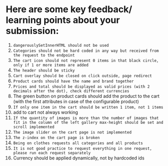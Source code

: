 # Here are some key feedback/ learning points about your submission:

1. ``` dangerouslySetInnerHTML should not be used ```
2. ``` Categories should not be hard coded in any way but received from the request to the endpoint ```
3. ``` The cart icon should not represent 0 items in that black circle, only if 1 or more items are added ```
4. ``` The header should be sticky ```
5. ``` Cart overlay should be closed on click outside, page redirect ```
6. ``` Product cards should have the name and brand together ```
7. ``` Prices and total should be displayed as valid prices (with 2 decimals after the dot), check different currencies ```
8. The green button on product cards should add the product to the cart (with the first attributes in case of the configurable product)
9. ``` If only one item in the cart should be written 1 item, not 1 items ```
10. add to cart not always working
11. ``` If the quantity of images is more than the number of images that fit in the column of the left gallery max-height should be set and scroll implemented ```
12. ``` The image slider on the cart page is not implemented ```
13. ``` The z-index on the cart page is broken ```
14. ``` Being on clothes requests all categories and all products ```
15. ``` It is not good practice to request everything in one request, please run each request separately ```
16. Currency should be applied dynamically, not by hardcoded ids